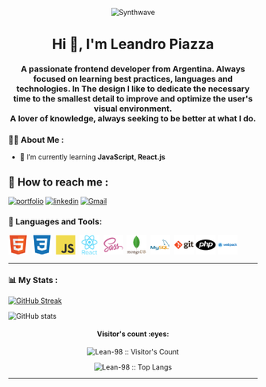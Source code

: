 <div id="header" align="center">
    <p align="center"><img src="https://thumbs.gfycat.com/GoodnaturedFondGaur-size_restricted.gif" alt="Synthwave" height="300" width="500"></p>
    <h1 align="center">Hi 👋, I'm Leandro Piazza</h1>
    <h3 align="center">A passionate frontend developer from Argentina. Always focused on learning best practices, languages and technologies.
        In The design I like to dedicate the necessary time to the smallest detail to improve and optimize the user's visual environment. </br>
        A lover of knowledge, always seeking to be better at what I do.
    </h3>
</div>

### 👨‍💻 About Me :

- 🌱 I’m currently learning **JavaScript, React.js**

<!--### 📫 How to reach me : -->
## 🔗 How to reach me :
[![portfolio](https://img.shields.io/badge/my_portfolio-000?style=for-the-badge&logo=ko-fi&logoColor=white)](https://lean-98.github.io/Briefcase-2k23/)
[![linkedin](https://img.shields.io/badge/linkedin-0A66C2?style=for-the-badge&logo=linkedin&logoColor=white)](https://www.linkedin.com/in/leandro-piazza23)
<a href="mailto:lean.piazza988@gmail.com" target="_blank"><img alt="Gmail" src="https://img.shields.io/badge/Gmail-D14836?style=for-the-badge&logo=gmail&logoColor=white"></a>



<!-- <a href="mailto:lean.piazza988@gmail.com" target="_blank"><img alt="Gmail" src="https://img.shields.io/badge/Gmail-D14836?style=for-the-badge&logo=gmail&logoColor=white"></a>
<!--<a href="https://linkedin.com/in/leandro-piazza23" target="_blank"><img alt="Linkedin" src="https://img.shields.io/badge/-LinkedIn-0075b5?style=for-the-badge&logo=Linkedin&logoWidth=20"></a> 


  
<!-- **leanfrag23@gmail.com**  and  <a href="https://linkedin.com/in/leandro-piazza23" target="blank"><img align="center" src="https://raw.githubusercontent.com/rahuldkjain/github-profile-readme-generator/master/src/images/icons/Social/linked-in-alt.svg" alt="leandro-piazza23" height="20" width="20" /></a></p>  -->



<div align="left">
    <h3>🔨 Languages and Tools:</h3>
    <div>
        <img src="https://github.com/devicons/devicon/blob/master/icons/html5/html5-original.svg" title="HTML5" alt="HTML" width="40" height="40"/>&nbsp;
        <img src="https://github.com/devicons/devicon/blob/master/icons/css3/css3-plain.svg"  title="CSS3" alt="CSS" width="40" height="40"/>&nbsp;
        <img src="https://github.com/devicons/devicon/blob/master/icons/javascript/javascript-original.svg" title="JavaScript" alt="JavaScript" width="40" height="40"/>&nbsp;
        <img src="https://github.com/devicons/devicon/blob/master/icons/react/react-original-wordmark.svg" title="React" alt="React" width="40" height="40"/>&nbsp;   
        <img src="https://github.com/devicons/devicon/blob/master/icons/sass/sass-original.svg" title="Sass" alt="Sass" width="40" height="40"/>&nbsp;
        <img src="https://github.com/devicons/devicon/blob/master/icons/mongodb/mongodb-original-wordmark.svg" title="MySQL"  alt="MySQL" width="40" height="40"/>&nbsp;
        <img src="https://github.com/devicons/devicon/blob/master/icons/mysql/mysql-original-wordmark.svg" title="MySQL"  alt="MySQL" width="40" height="40"/>&nbsp;
        <img src="https://github.com/devicons/devicon/blob/master/icons/git/git-original-wordmark.svg" title="Git" **alt="Git" width="40" height="40"/>
        <img src="https://github.com/devicons/devicon/blob/master/icons/php/php-plain.svg" title="Git" **alt="Git" width="40" height="40"/>
        <img src="https://github.com/devicons/devicon/blob/master/icons/webpack/webpack-original-wordmark.svg" title="Git" **alt="Git" width="40" height="40"/>
</div>

---

### 📊 My Stats :
     
[![GitHub Streak](https://streak-stats.demolab.com?user=Lean-98&theme=gotham)](https://git.io/streak-stats)

![GitHub stats](https://github-readme-stats.vercel.app/api?username=Lean-98&show_icons=true&theme=vue-dark)

<h4 align="center">Visitor's count :eyes:</h4>

<p align="center"><img src="https://profile-counter.glitch.me/{Lean-98}/count.svg" alt="Lean-98 :: Visitor's Count" /></p>

<p align="center"><img src="https://github-readme-stats.vercel.app/api/top-langs/?username=Lean-98&langs_count=10&theme=tokyonight&layout=compact" alt="Lean-98 :: Top Langs" /></p>


---

